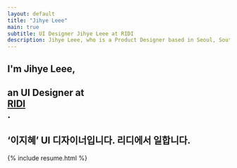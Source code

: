 ```yaml
---
layout: default
title: "Jihye Leee"
main: true
subtitle: UI Designer Jihye Leee at RIDI
description: Jihye Leee, who is a Product Designer based in Seoul, South Korea focused on UI/UX, interaction. | '이지혜' UI 디자이너입니다. 리디에서 일합니다.
---
```

<div class="intro-animation">
<section class="explanation">
    <h1 class="intro">
    I'm Jihye Leee,
    </h1>
    <h1 class="intro">an UI Designer at 
        <div class="intro-link">
            <a class="transition" href="http://ridicorp.com/" target="_blank">
                RIDI
            </a>
            <div class="underline-mask transition"></div>
            <div class="underline"></div>
        </div>.
    </h1>
    <h2 class="intro">
    ‘이지혜’ UI 디자이너입니다. 리디에서 일합니다.</h2>
</section>
</div>

{% include resume.html %}